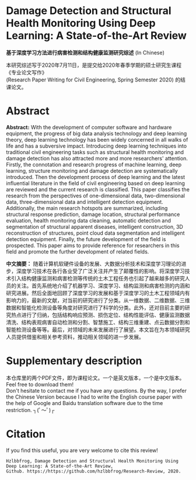 # Damage Detection and Structural Health Monitoring Using Deep Learning: A State-of-the-Art Review  
**基于深度学习方法进行病害检测和结构健康监测研究综述** (In Chinese)

本研究综述写于2020年7月11日，是提交给2020年春季学期的硕士研究生课程《专业论文写作》  
(Research Paper Writing for Civil Engineering, Spring Semester 2020) 的结课论文。
# Abstract
**Abstract:** With the development of computer software and hardware equipment, the progress of big data analysis technology and deep learning theory, deep learning technology has been widely concerned in all walks of life and has a subversive impact. Introducing deep learning techniques into traditional civil engineering tasks such as structural health monitoring and damage detection has also attracted more and more researchers' attention. Firstly, the connotation and research progress of machine learning, deep learning, structure monitoring and damage detection are systematically introduced. Then the development process of deep learning and the latest influential literature in the field of civil engineering based on deep learning are reviewed and the current research is classified. This paper classifies the research from the perspectives of one-dimensional data, two-dimensional data, three-dimensional data and intelligent detection equipment. Additionally, the main research hotspots are summarized, including structural response prediction, damage location, structural performance evaluation, health monitoring data cleaning, automatic detection and segmentation of structural apparent diseases, intelligent construction, 3D reconstruction of structures, point cloud data segmentation and intelligent detection equipment. Finally, the future development of the field is prospected. This paper aims to provide reference for researchers in this field and promote the further development of related fields.

**中文摘要：** 随着计算机软硬件设备的发展、大数据分析技术和深度学习理论的进步，深度学习技术在各行各业受了广泛关注并产生了颠覆性的影响。将深度学习技术引入结构健康监测和病害检测等传统的土木工程任务也引起了越来越多的研究人员的关注。首先系统地介绍了机器学习、深度学习、结构监测和病害检测的内涵和研究进展。然后全面地回顾了深度学习的发展和基于深度学习的土木工程领域内有影响力的，最新的文献，对当前的研究进行了分类。从一维数据、二维数据、三维数据和智能化检测设备等角度对研究进行了科学的分类。此外，还对目前主要的研究热点进行了归纳，包括结构响应预测、损伤定位、结构性能评估、健康监测数据清洗、结构表观病害自动检测和分割、智慧施工、结构三维重建、点云数据分割和智能检测设备等等。最后，对领域的未来发展进行了展望。本文旨在为本领域研究人员提供借鉴和相关参考资料，推动相关领域的进一步发展。

# Supplementary description
本仓库里的两个PDF文件，即为课程论文。一个是英文版本，一个是中文版本。  
Feel free to download them!  
Don't hesitate to contact me if you have any questions.
By the way, I prefer the Chinese Version because I had to write the English course paper with the help of Google and Baidu translation software due to the time restriction. ┐(ﾟ～ﾟ)┌

# Citation
If you find this useful, you are very welcome to cite this review!
```
Hzlbbfrog, Damage Detection and Structural Health Monitoring Using Deep Learning: A State-of-the-Art Review,  
Github. https://https://github.com/hzlbbfrog/Research-Review, 2020.

